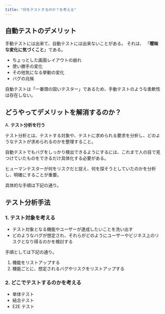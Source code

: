 ```yaml
---
title: "何をテストするのか？を考える"
---
```


## 自動テストのデメリット

手動テストには出来て、自動テストには出来ないことがある。
それは、
「**曖昧な変化に気づくこと**」である。

- ちょっとした画面レイアウトの崩れ
- 使い勝手の変化
- その他気になる挙動の変化
- バグの兆候

自動テストは「一番頭の固いテスター」であるため、手動テストのような柔軟性は存在しない。

## どうやってデメリットを解消するのか？

A. **テスト分析を行う**

テスト分析とは、テストする対象や、テストに求められる要求を分析し、どのようなテストが求められるのかを整理すること。

自動テストでもバグをしっかり検出できるようにするには、これまで人の目で見つけていたものをできるだけ具体化する必要がある。

ヒューマンテスターが何をリスクだと捉え、何を探そうとしていたのかを分析し、明確にすることが重要。

具体的な手順は下記の通り。

## テスト分析手法

### 1. テスト対象を考える

- テスト対象となる機能やユーザーが達成したいことを洗い出す
- どのようなバグが想定され、それらがどのようにユーザーやビジネス上のリスクとなり得るのかを検討する

手順としては下記の通り。

1. 機能をリストアップする
2. 機能ごとに、想定されるバグやリスクをリストアップする

### 2. どこでテストするのかを考える

- 単体テスト
- 結合テスト
- E2E テスト
